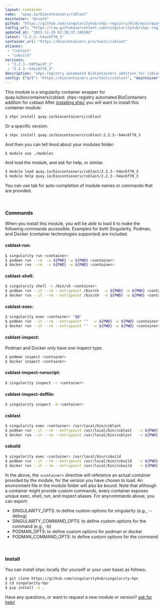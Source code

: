 ```yaml
---
layout: container
name:  "quay.io/biocontainers/csblast"
maintainer: "@vsoch"
github: "https://github.com/singularityhub/shpc-registry/blob/main/quay.io/biocontainers/csblast/container.yaml"
config_url: "https://raw.githubusercontent.com/singularityhub/shpc-registry/main/quay.io/biocontainers/csblast/container.yaml"
updated_at: "2023-11-29 02:38:37.348202"
latest: "2.2.3--h4ac6f70_3"
container_url: "https://biocontainers.pro/tools/csblast"
aliases:
 - "csblast"
 - "csbuild"
versions:
 - "2.2.3--h9f5acd7_1"
 - "2.2.3--h4ac6f70_3"
description: "shpc-registry automated BioContainers addition for csblast"
config: {"url": "https://biocontainers.pro/tools/csblast", "maintainer": "@vsoch", "description": "shpc-registry automated BioContainers addition for csblast", "latest": {"2.2.3--h4ac6f70_3": "sha256:38d1000ee334556a76be30948f5b60e6a2277a7491b68b2ac49bc7265fff2208"}, "tags": {"2.2.3--h9f5acd7_1": "sha256:14e900025b43dcc8104578bda9a843760f994ced1a1d639ad701397eac508ccd", "2.2.3--h4ac6f70_3": "sha256:38d1000ee334556a76be30948f5b60e6a2277a7491b68b2ac49bc7265fff2208"}, "docker": "quay.io/biocontainers/csblast", "aliases": {"csblast": "/usr/local/bin/csblast", "csbuild": "/usr/local/bin/csbuild"}}
---
```


This module is a singularity container wrapper for quay.io/biocontainers/csblast.
shpc-registry automated BioContainers addition for csblast
After [installing shpc](#install) you will want to install this container module:


```bash
$ shpc install quay.io/biocontainers/csblast
```

Or a specific version:

```bash
$ shpc install quay.io/biocontainers/csblast:2.2.3--h4ac6f70_3
```

And then you can tell lmod about your modules folder:

```bash
$ module use ./modules
```

And load the module, and ask for help, or similar.

```bash
$ module load quay.io/biocontainers/csblast/2.2.3--h4ac6f70_3
$ module help quay.io/biocontainers/csblast/2.2.3--h4ac6f70_3
```

You can use tab for auto-completion of module names or commands that are provided.

<br>

### Commands

When you install this module, you will be able to load it to make the following commands accessible.
Examples for both Singularity, Podman, and Docker (container technologies supported) are included.

#### csblast-run:

```bash
$ singularity run <container>
$ podman run --rm  -v ${PWD} -w ${PWD} <container>
$ docker run --rm  -v ${PWD} -w ${PWD} <container>
```

#### csblast-shell:

```bash
$ singularity shell -s /bin/sh <container>
$ podman run --it --rm --entrypoint /bin/sh  -v ${PWD} -w ${PWD} <container>
$ docker run --it --rm --entrypoint /bin/sh  -v ${PWD} -w ${PWD} <container>
```

#### csblast-exec:

```bash
$ singularity exec <container> "$@"
$ podman run --it --rm --entrypoint ""  -v ${PWD} -w ${PWD} <container> "$@"
$ docker run --it --rm --entrypoint ""  -v ${PWD} -w ${PWD} <container> "$@"
```

#### csblast-inspect:

Podman and Docker only have one inspect type.

```bash
$ podman inspect <container>
$ docker inspect <container>
```

#### csblast-inspect-runscript:

```bash
$ singularity inspect -r <container>
```

#### csblast-inspect-deffile:

```bash
$ singularity inspect -d <container>
```


#### csblast

```bash
$ singularity exec <container> /usr/local/bin/csblast
$ podman run --it --rm --entrypoint /usr/local/bin/csblast   -v ${PWD} -w ${PWD} <container> -c " $@"
$ docker run --it --rm --entrypoint /usr/local/bin/csblast   -v ${PWD} -w ${PWD} <container> -c " $@"
```


#### csbuild

```bash
$ singularity exec <container> /usr/local/bin/csbuild
$ podman run --it --rm --entrypoint /usr/local/bin/csbuild   -v ${PWD} -w ${PWD} <container> -c " $@"
$ docker run --it --rm --entrypoint /usr/local/bin/csbuild   -v ${PWD} -w ${PWD} <container> -c " $@"
```



In the above, the `<container>` directive will reference an actual container provided
by the module, for the version you have chosen to load. An environment file in the
module folder will also be bound. Note that although a container
might provide custom commands, every container exposes unique exec, shell, run, and
inspect aliases. For anycommands above, you can export:

 - SINGULARITY_OPTS: to define custom options for singularity (e.g., --debug)
 - SINGULARITY_COMMAND_OPTS: to define custom options for the command (e.g., -b)
 - PODMAN_OPTS: to define custom options for podman or docker
 - PODMAN_COMMAND_OPTS: to define custom options for the command

<br>

### Install

You can install shpc locally (for yourself or your user base) as follows:

```bash
$ git clone https://github.com/singularityhub/singularity-hpc
$ cd singularity-hpc
$ pip install -e .
```

Have any questions, or want to request a new module or version? [ask for help!](https://github.com/singularityhub/singularity-hpc/issues)